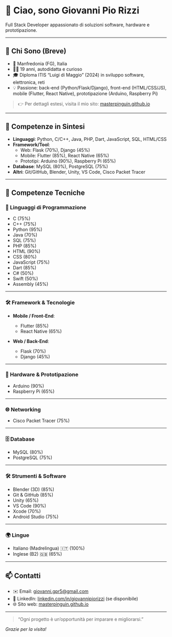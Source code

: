# 👋 Ciao, sono Giovanni Pio Rizzi

Full Stack Developer appassionato di soluzioni software, hardware e prototipazione.

---

## 🚀 Chi Sono (Breve)

- 📍 Manfredonia (FG), Italia  
- 🧑‍💻 19 anni, autodidatta e curioso  
- 🎓 Diploma ITIS “Luigi di Maggio” (2024) in sviluppo software, elettronica, reti  
- 💡 Passione: back-end (Python/Flask/Django), front-end (HTML/CSS/JS), mobile (Flutter, React Native), prototipazione (Arduino, Raspberry Pi)  

> 👉 Per dettagli estesi, visita il mio sito: [masterpinguin.github.io](https://masterpinguin.github.io)

---

## 🔧 Competenze in Sintesi

- **Linguaggi**: Python, C/C++, Java, PHP, Dart, JavaScript, SQL, HTML/CSS  
- **Framework/Tool**:  
  - Web: Flask (70%), Django (45%)  
  - Mobile: Flutter (85%), React Native (65%)  
  - Prototipi: Arduino (90%), Raspberry Pi (65%)  
- **Database**: MySQL (80%), PostgreSQL (75%)  
- **Altri**: Git/GitHub, Blender, Unity, VS Code, Cisco Packet Tracer  

---

## 🚀 Competenze Tecniche

### 🔧 Linguaggi di Programmazione
- C (75%)  
- C++ (75%)  
- Python (95%)  
- Java (70%)  
- SQL (75%)  
- PHP (85%)  
- HTML (90%)  
- CSS (80%)  
- JavaScript (75%)  
- Dart (85%)  
- C# (50%)  
- Swift (50%)  
- Assembly (45%)  

---

### 🛠️ Framework & Tecnologie
- **Mobile / Front-End**:  
  - Flutter (85%)  
  - React Native (65%)  

- **Web / Back-End**:  
  - Flask (70%)  
  - Django (45%)  

---

### 🔩 Hardware & Prototipazione
- Arduino (90%)  
- Raspberry Pi (65%)  

---

### 🌐 Networking
- Cisco Packet Tracer (75%)  

---

### 🗄️ Database
- MySQL (80%)  
- PostgreSQL (75%)  

---

### 🛠️ Strumenti & Software
- Blender (3D) (85%)  
- Git & GitHub (85%)  
- Unity (65%)  
- VS Code (90%)  
- Xcode (70%)  
- Android Studio (75%)  

---

### 🌍 Lingue
- Italiano (Madrelingua) 🇮🇹 (100%)  
- Inglese (B2) 🇬🇧 (65%)  

---

## 📫 Contatti

- ✉️ Email: [giovanni.gpr5@gmail.com](mailto:giovanni.gpr5@gmail.com)  
- 💼 LinkedIn: [linkedin.com/in/giovannipiorizzi](https://www.linkedin.com/in/giovannipiorizzi) (se disponibile)  
- 🌐 Sito web: [masterpinguin.github.io](https://masterpinguin.github.io)  

---

> “Ogni progetto è un’opportunità per imparare e migliorarsi.”  

*Grazie per la visita!*
